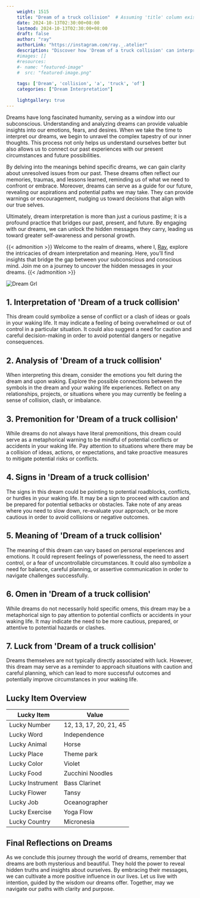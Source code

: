 ```yaml
---
    weight: 1515
    title: "Dream of a truck collision"  # Assuming 'title' column exists
    date: 2024-10-13T02:30:00+08:00
    lastmod: 2024-10-13T02:30:00+08:00
    draft: false
    author: "ray"
    authorLink: "https://instagram.com/ray._.atelier"
    description: "Discover how 'Dream of a truck collision' can interpret your future and uncover its significant meanings in your life."
    #images: []
    #resources:
    #- name: "featured-image"
    #  src: "featured-image.png"
    
    tags: ['Dream', 'collision', 'a', 'truck', 'of']
    categories: ["Dream Interpretation"]
    
    lightgallery: true
---
```

    
Dreams have long fascinated humanity, serving as a window into our subconscious. Understanding and analyzing dreams can provide valuable insights into our emotions, fears, and desires. When we take the time to interpret our dreams, we begin to unravel the complex tapestry of our inner thoughts. This process not only helps us understand ourselves better but also allows us to connect our past experiences with our present circumstances and future possibilities.

By delving into the meanings behind specific dreams, we can gain clarity about unresolved issues from our past. These dreams often reflect our memories, traumas, and lessons learned, reminding us of what we need to confront or embrace. Moreover, dreams can serve as a guide for our future, revealing our aspirations and potential paths we may take. They can provide warnings or encouragement, nudging us toward decisions that align with our true selves.

Ultimately, dream interpretation is more than just a curious pastime; it is a profound practice that bridges our past, present, and future. By engaging with our dreams, we can unlock the hidden messages they carry, leading us toward greater self-awareness and personal growth.

{{< admonition >}}
Welcome to the realm of dreams, where I, [Ray](https://instagram.com/ray._.atelier), explore the intricacies of dream interpretation and meaning. Here, you’ll find insights that bridge the gap between your subconscious and conscious mind. Join me on a journey to uncover the hidden messages in your dreams.
{{< /admonition >}}

![Dream Grl](https://cdn.pixabay.com/photo/2017/11/02/03/35/gothic-2910057_1280.jpg "Dream Grl")

## 1. Interpretation of 'Dream of a truck collision'
 This dream could symbolize a sense of conflict or a clash of ideas or goals in your waking life. It may indicate a feeling of being overwhelmed or out of control in a particular situation. It could also suggest a need for caution and careful decision-making in order to avoid potential dangers or negative consequences.

## 2. Analysis of 'Dream of a truck collision'
 When interpreting this dream, consider the emotions you felt during the dream and upon waking. Explore the possible connections between the symbols in the dream and your waking life experiences. Reflect on any relationships, projects, or situations where you may currently be feeling a sense of collision, clash, or imbalance.

## 3. Premonition for 'Dream of a truck collision'
 While dreams do not always have literal premonitions, this dream could serve as a metaphorical warning to be mindful of potential conflicts or accidents in your waking life. Pay attention to situations where there may be a collision of ideas, actions, or expectations, and take proactive measures to mitigate potential risks or conflicts.

## 4. Signs in 'Dream of a truck collision'
 The signs in this dream could be pointing to potential roadblocks, conflicts, or hurdles in your waking life. It may be a sign to proceed with caution and be prepared for potential setbacks or obstacles. Take note of any areas where you need to slow down, re-evaluate your approach, or be more cautious in order to avoid collisions or negative outcomes.

## 5. Meaning of 'Dream of a truck collision'
 The meaning of this dream can vary based on personal experiences and emotions. It could represent feelings of powerlessness, the need to assert control, or a fear of uncontrollable circumstances. It could also symbolize a need for balance, careful planning, or assertive communication in order to navigate challenges successfully.

## 6. Omen in 'Dream of a truck collision'
 While dreams do not necessarily hold specific omens, this dream may be a metaphorical sign to pay attention to potential conflicts or accidents in your waking life. It may indicate the need to be more cautious, prepared, or attentive to potential hazards or clashes.

## 7. Luck from 'Dream of a truck collision'
 Dreams themselves are not typically directly associated with luck. However, this dream may serve as a reminder to approach situations with caution and careful planning, which can lead to more successful outcomes and potentially improve circumstances in your waking life.

## Lucky Item Overview
| Lucky Item          | Value              |
|---------------|--------------------|
| Lucky Number        | 12, 13, 17, 20, 21, 45  |
| Lucky Word          | Independence |
| Lucky Animal        | Horse |
| Lucky Place         | Theme park     |
| Lucky Color         | Violet     |
| Lucky Food          | Zucchini Noodles      |
| Lucky Instrument    | Bass Clarinet |
| Lucky Flower        | Tansy    |
| Lucky Job           | Oceanographer       |
| Lucky Exercise      | Yoga Flow  |
| Lucky Country       | Micronesia    |


##  Final Reflections on Dreams

As we conclude this journey through the world of dreams, remember that dreams are both mysterious and beautiful. They hold the power to reveal hidden truths and insights about ourselves. By embracing their messages, we can cultivate a more positive influence in our lives. Let us live with intention, guided by the wisdom our dreams offer. Together, may we navigate our paths with clarity and purpose.
